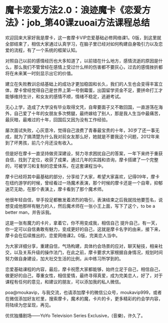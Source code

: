 # 魔卡恋爱方法2.0：浪迹魔卡《恋爱方法》：job_第40课zuoai方法课程总结

欢迎回来大家好我是摩卡，这一套摩卡VIP恋爱基础必修网络课1。0版，到这里就全部结束了，相信大家通过认真学习，在脑子里已经对如何构建自身吸引力以及恋爱的流程，有了一个系统的框架认知。

对照自己以前的感情经历也大多知道了，以前错在什么地方，感情流逝的原因是什么，那么我们不管曾经在感情上受过什么样的伤害都不要灰心，过去的感情挫折都将在未来某一时刻显示出它的价值。

建立在失败教训总结基础上的成功才更加稳固和长久，我们的人生也会变得丰富立体，摩卡曾经觉得自己是世界上第一号倒霉蛋，出国留学资金不足，要拼命打工才能够维持生计，和女友的感情不顺，情绪不稳定，逃避考试。

无心上学，造成了大学没有毕业取得文凭，自卑要面子又不敢回国，一直游荡在海外，自己爱了十年的女朋友多次劈腿，最终嫁给了别人，那是我人生当中最痛苦，最灰暗，最难过的十年，回国后又因为没有工作经验。

屡次面试失败，心灰意冷，觉得自己浪费了青春最宝贵的十年，30岁了还一事无成，就为了搞清楚为什么我对前女友那么好，她就是不要我这个问题，2012年来到了坏男孩，前几个月还没有收入。

但是好在摩卡一直坚持做资深建设，努力寻求困扰自己的答案，一年下来终于重获自信，找到了定位，收获了成果，通过几年的实践和咨询，摩卡搭建了一个完整的，可被学习和复制的恋爱体系，在这套课程当中。

摩卡已经将其中最基础的部分，分享给了大家，希望大家喜欢，记得09年，摩卡在纽约游学的时候，曾经看过一场魔术表演，那个时候的摩卡还是一个自卑，抑郁 迷茫无助，在那个表演上，摩卡看到了那个魔术师。

他很年轻自信，举手投足都散发着浓烈的吸引，表演结束之后我就找他要签名，说想变成他那样有魅力的人，然后魔术师在一张小王上面，写下了这个，to be a better man，并告诉我。

这是一张有魔力的卡片，拿着它，你不用变成我，相信自己 提升自己，有一天，你一定可以自信勇敢有魅力，变成更好的自己，这就是摩卡名字的由来，接下来，摩卡会在后续推出的，恋爱网络课2。0版，完美恋人当中。

为大家详细分享，重建自信，气场构建，具体约会场景的应对，聊天秘技，相亲社交，以及关系升级的操作法门，在此之前，摩卡要求大家根据自身情况，规划时间努力做自身建设，加大社交生活的比例，从中练习所学到的。

恋爱基础课程的内容，最后，摩卡祝愿大家都能够，始终立足于自己，相信自己，做更好的自己，尊重女性，相信爱情，最终寻得真爱，成为完美恋人，好了，对于课程有任何的意见，和建议的朋友，可以添加我的私人微信。

poa@moukavip，与我交流，也请添加摩卡的微信公众号，moukavip999，或者在微信添加好友栏里，搜索摩卡，魔术的魔，卡片的卡，更多精彩的约会学内容，将陆续为您呈现，再见。

优优独播剧场——YoYo Television Series Exclusive，(音樂)，许久了。